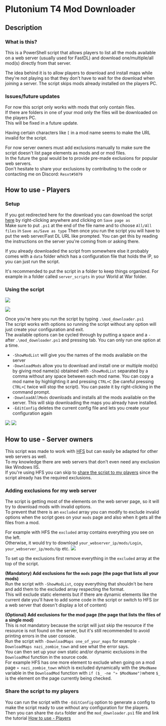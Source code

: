 # Plutonium T4 Mod Downloader  

## Description

### What is this?

This is a PowerShell script that allows players to list all the mods available on a web server (usually used for FastDL) and download one/multiple/all mod(s) directly from that server.

The idea behind it is to allow players to download and install maps while they're not playing so that they don't have to wait for the download when joining a server. The script skips mods already installed on the players PC.

### Issues/future updates
For now this script only works with mods that only contain files.\
If there are folders in one of your mod only the files will be downloaded on the players PC.\
This will be fixed in a future update.

Having certain characters like `[` in a mod name seems to make the URL invalid for the script.

For now server owners must add exclusions manually to make sure the script doesn't list page elements as mods and or mod files.\
In the future the goal would be to provide pre-made exclusions for popular web servers.\
Don't hesitate to share your exclusions by contributing to the code or contacting me on Discord: `Resxt#5079`

## How to use - Players

### Setup

If you got redirected here for the download you can download the script [here](https://raw.githubusercontent.com/Resxt/T4-Server-Scripts/main/mod_downloader/mod_downloader.ps1) by right-clicking anywhere and clicking on `Save page as`\
Make sure to put `.ps1` at the end of the file name and to choose `All/All files` in `Save as/Save as type`
Then once you run the script you will have to put the web server/Fast DL URL like prompted. You can get this by reading the instructions on the server you're coming from or asking there.

If you already downloaded the script from somewhere else it probably comes with a `data` folder which has a configuration file that holds the IP, so you can just run the script.

It's recommended to put the script in a folder to keep things organized. For example in a folder called `server_scripts` in your World at War folder.

### Using the script

![](images/mod_downloader_step_1.png)

![](images/mod_downloader_step_2.png)

Once you're here you run the script by typing `.\mod_downloader.ps1`\
The script works with options so running the script without any option will just create your configuration and exit.\
The available options can be cycled through by putting a space and a `-` after `.\mod_downloader.ps1` and pressing tab. You can only run one option at a time.

* `-ShowModList` will give you the names of the mods available on the server
* `-DownloadMods` allow you to download and install one or multiple mod(s) by giving mod name(s) obtained with `-ShowModList` separated by a comma without any space between each mod name. You can copy a mod name by highlighting it and pressing `CTRL+C` (be careful pressing `CTRL+C` twice will stop the script). You can paste it by right-clicking in the command prompt.
* `-DownloadAllMods` downloads and installs all the mods available on the server. This will skip downloading the maps you already have installed.
* `-EditConfig` deletes the current config file and lets you create your configuration again

![](images/mod_downloader_download_mods.png)
![](images/mod_downloader_download_all_mods.png)

## How to use - Server owners

This script was made to work with [HFS](https://www.rejetto.com/hfs/?f=dl) but can easily be adapted for other web servers as well.\
To my knowledge there are web servers that don't even need any exclusion like Windows IIS.\
If you're using HFS you can skip to [share the script to my players](#share-the-script-to-my-players) since the script already has the required exclusions.

### Adding exclusions for my web server

The script is getting most of the elements on the web server page, so it will try to download mods with invalid options.\
To prevent that there is an `excluded` array you can modify to exclude invalid options when the script goes on your `mods` page and also when it gets all the files from a mod.

For example with HFS the `excluded` array contains everything you see on the left.\
Otherwise, it would try to download `your_webserver_ip/mods/Login`, `your_webserver_ip/mods/Up` etc.
![](images/hfs_excluded.png)

To set up the exclusions first remove everything in the `excluded` array at the top of the script.

**(Mandatory) Add exclusions for the `mods` page (the page that lists all your mods)**\
Run the script with `-ShowModList`, copy everything that shouldn't be here and add them to the excluded array respecting the format.\
This will exclude static elements but if there are dynamic elements like the current date you'll have to add some code in the script or switch to HFS (or a web server that doesn't display a lot of content)

**(Optional) Add exclusions for the mod page (the page that lists the files of a single mod)**\
This is not mandatory because the script will just skip the resource if the resource is not found on the server, but it's still recommended to avoid printing errors in the user console.\
Run the script with `-DownloadMaps one_of_your_maps` for example `-DownloadMaps nazi_zombie_town` and see what the error says.\
You can then set up your own static and/or dynamic exclusions in the `DownloadMod` function in the source code.\
For example HFS has one more element to exclude when going on a mod page `» nazi_zombie_town` which is excluded dynamically with the `$ModName` variable in the `DownloadMod` function with `if ($_ -ne "» $ModName")`where `$_` is the element on the page currently being checked.

### Share the script to my players

You can run the script with the `-EditConfig` option to generate a config to make the script ready to use without any configuration for the players.\
Then you can share the `data` folder and the `mod_downloader.ps1` file and link the tutorial [How to use - Players](#how-to-use---players)
